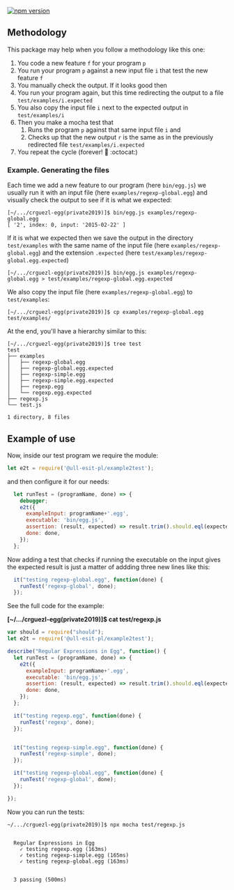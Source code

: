 [![npm version](https://badge.fury.io/js/%40ull-esit-pl%2Fexample2test.svg)](https://badge.fury.io/js/%40ull-esit-pl%2Fexample2test)


## Methodology

This package may help when you follow a methodology like this one:

1. You code a new feature `f` for your program `p`
2. You run your program `p` against a new input file `i` that test the new feature `f`
3. You manually check the output. If it looks good then 
4. You run your program again, but this time redirecting the output to a file `test/examples/i.expected`
5. You also copy the input file `i` next to the expected output in `test/examples/i`
6. Then you make a mocha test that 
    1. Runs the program `p` against that same input file `i` and 
    2. Checks up that the new output `r` is the same as in the previously redirected file  `test/examples/i.expected`
7. You repeat the cycle (forever! :repeat: :octocat:)


### Example. Generating the files

Each time we add a new feature to our program (here `bin/egg.js`) we usually run it with an input file (here 
`examples/regexp-global.egg`) and visually check the output to see if it is what we expected:

```
[~/.../crguezl-egg(private2019)]$ bin/egg.js examples/regexp-global.egg
[ '2', index: 0, input: '2015-02-22' ]
```

If it is what we expected then we save the output in  the directory `test/examples` with
the same name of the input file (here `examples/regexp-global.egg`) and the extension `.expected`
(here `test/examples/regexp-global.egg.expected`)

```
[~/.../crguezl-egg(private2019)]$ bin/egg.js examples/regexp-global.egg > test/examples/regexp-global.egg.expected
```

We also copy the input file (here `examples/regexp-global.egg`) to `test/examples`:

```
[~/.../crguezl-egg(private2019)]$ cp examples/regexp-global.egg test/examples/
```

At the end, you'll have a hierarchy similar to this:

```
[~/.../crguezl-egg(private2019)]$ tree test
test
├── examples
│   ├── regexp-global.egg
│   ├── regexp-global.egg.expected
│   ├── regexp-simple.egg
│   ├── regexp-simple.egg.expected
│   ├── regexp.egg
│   └── regexp.egg.expected
├── regexp.js
└── test.js

1 directory, 8 files
```

## Example of use

Now, inside our test program we require the module:

```js
let e2t = require('@ull-esit-pl/example2test');
```

and then configure it for our needs:

```js
  let runTest = (programName, done) => {
    debugger;
    e2t({
      exampleInput: programName+'.egg', 
      executable: 'bin/egg.js', 
      assertion: (result, expected) => result.trim().should.eql(expected.trim()),
      done: done, 
    });
  };
``` 

Now adding a test that checks if running the executable on the input gives the expected result is just
a matter of addding three new lines like this:

```js
  it("testing regexp-global.egg", function(done) {
    runTest('regexp-global', done);
  });
```

See the full code for the example:

**[~/.../crguezl-egg(private2019)]$ cat test/regexp.js**

```js
var should = require("should");
let e2t = require('@ull-esit-pl/example2test');

describe("Regular Expressions in Egg", function() {
  let runTest = (programName, done) => {
    e2t({
      exampleInput: programName+'.egg', 
      executable: 'bin/egg.js', 
      assertion: (result, expected) => result.trim().should.eql(expected.trim()),
      done: done, 
    });
  };

  it("testing regexp.egg", function(done) {
    runTest('regexp', done);
  });


  it("testing regexp-simple.egg", function(done) {
    runTest('regexp-simple', done);
  });

  it("testing regexp-global.egg", function(done) {
    runTest('regexp-global', done);
  });

});
```

Now you can run the tests:

```
~/.../crguezl-egg(private2019)]$ npx mocha test/regexp.js 


  Regular Expressions in Egg
    ✓ testing regexp.egg (163ms)
    ✓ testing regexp-simple.egg (165ms)
    ✓ testing regexp-global.egg (163ms)


  3 passing (500ms)
```
